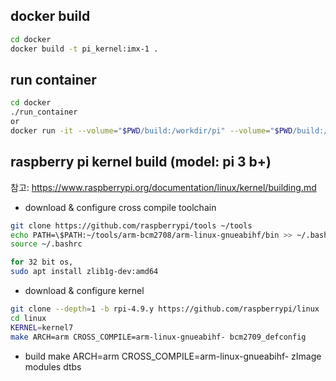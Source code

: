 ## docker build
~~~sh
cd docker
docker build -t pi_kernel:imx-1 .
~~~
  

## run container
~~~sh
cd docker
./run_container
or
docker run -it --volume="$PWD/build:/workdir/pi" --volume="$PWD/build:/workdir/build" pi_kernel:imx-1
~~~
  

## raspberry pi kernel build (model: pi 3 b+)
참고: https://www.raspberrypi.org/documentation/linux/kernel/building.md
  

 - download & configure cross compile toolchain
  
~~~sh
git clone https://github.com/raspberrypi/tools ~/tools  
echo PATH=\$PATH:~/tools/arm-bcm2708/arm-linux-gnueabihf/bin >> ~/.bashrc
source ~/.bashrc

for 32 bit os,
sudo apt install zlib1g-dev:amd64
~~~
  
 - download & configure kernel
  
~~~sh
git clone --depth=1 -b rpi-4.9.y https://github.com/raspberrypi/linux
cd linux
KERNEL=kernel7
make ARCH=arm CROSS_COMPILE=arm-linux-gnueabihf- bcm2709_defconfig
~~~

 - build
make ARCH=arm CROSS_COMPILE=arm-linux-gnueabihf- zImage modules dtbs
  